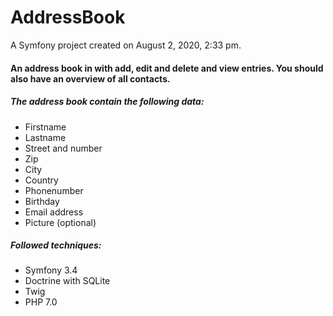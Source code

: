 # AddressBook

A Symfony project created on August 2, 2020, 2:33 pm.
#### An address book in with add, edit and delete and view entries. You should also have an overview of all contacts.

##### The address book  contain the following data:
* Firstname
* Lastname
* Street and number
* Zip
* City
* Country
* Phonenumber
* Birthday
* Email address
* Picture (optional)

##### Followed techniques:
* Symfony 3.4
* Doctrine with SQLite
* Twig
* PHP 7.0
